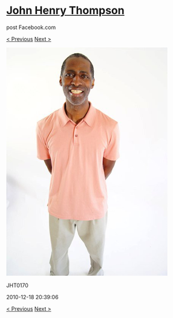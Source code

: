 # [John Henry Thompson](../README.md)
post Facebook.com

[< Previous](2010-12-18-13.md) [Next >](2010-12-18-15.md)

[![](../media/2010-12-18/Fam-2010-JHT0170.jpg)](../README.md)

JHT0170

2010-12-18 20:39:06

[< Previous](2010-12-18-13.md) [Next >](2010-12-18-15.md)